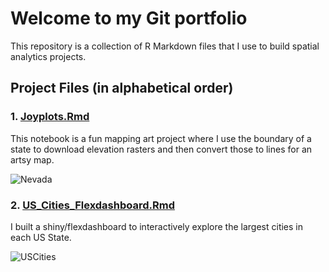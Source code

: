 # Welcome to my Git portfolio
This repository is a collection of R Markdown files that I use to build spatial analytics projects.

## Project Files (in alphabetical order)

### 1. [Joyplots.Rmd](https://github.com/KingaHill/Git_Portfolio/blob/main/Joyplots.Rmd)
This notebook is a fun mapping art project where I use the boundary of a state to download elevation rasters and then convert those to lines for an artsy map.

![Nevada](https://github.com/KingaHill/Git_Portfolio/blob/main/Images/Nevada_joyplot.png)

### 2. [US_Cities_Flexdashboard.Rmd](https://github.com/KingaHill/Git_Portfolio/blob/main/US_Cities_Flexdashboard.Rmd)
I built a shiny/flexdashboard to interactively explore the largest cities in each US State. 

![USCities](https://github.com/KingaHill/Git_Portfolio/blob/main/Images/US_Cities_Flexdashboard.png)
